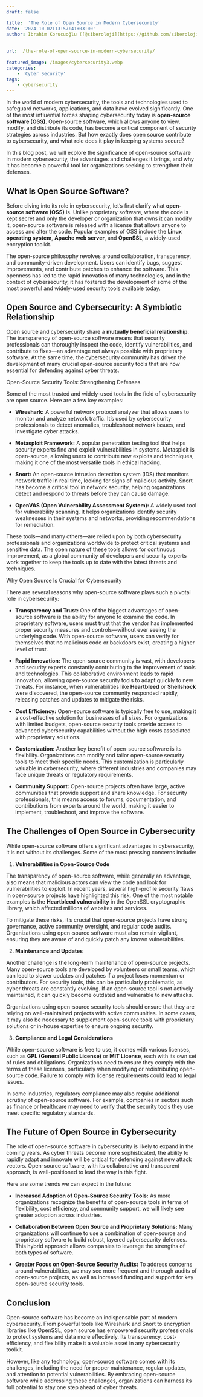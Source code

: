```yaml
---
draft: false

title:  'The Role of Open Source in Modern Cybersecurity'
date: '2024-10-02T13:57:41+03:00'
author: İbrahim Korucuoğlu ([@siberoloji](https://github.com/siberoloji))
 
 
url:  /the-role-of-open-source-in-modern-cybersecurity/
 
featured_image: /images/cybersecurity3.webp
categories:
    - 'Cyber Security'
tags:
    - cybersecurity
---
```



In the world of modern cybersecurity, the tools and technologies used to safeguard networks, applications, and data have evolved significantly. One of the most influential forces shaping cybersecurity today is **open-source software (OSS)**. Open-source software, which allows anyone to view, modify, and distribute its code, has become a critical component of security strategies across industries. But how exactly does open source contribute to cybersecurity, and what role does it play in keeping systems secure?



In this blog post, we will explore the significance of open-source software in modern cybersecurity, the advantages and challenges it brings, and why it has become a powerful tool for organizations seeking to strengthen their defenses.



## What Is Open Source Software?



Before diving into its role in cybersecurity, let’s first clarify what **open-source software (OSS)** is. Unlike proprietary software, where the code is kept secret and only the developer or organization that owns it can modify it, open-source software is released with a license that allows anyone to access and alter the code. Popular examples of OSS include the **Linux operating system**, **Apache web server**, and **OpenSSL**, a widely-used encryption toolkit.



The open-source philosophy revolves around collaboration, transparency, and community-driven development. Users can identify bugs, suggest improvements, and contribute patches to enhance the software. This openness has led to the rapid innovation of many technologies, and in the context of cybersecurity, it has fostered the development of some of the most powerful and widely-used security tools available today.



## Open Source and Cybersecurity: A Symbiotic Relationship



Open source and cybersecurity share a **mutually beneficial relationship**. The transparency of open-source software means that security professionals can thoroughly inspect the code, identify vulnerabilities, and contribute to fixes—an advantage not always possible with proprietary software. At the same time, the cybersecurity community has driven the development of many crucial open-source security tools that are now essential for defending against cyber threats.



Open-Source Security Tools: Strengthening Defenses



Some of the most trusted and widely-used tools in the field of cybersecurity are open source. Here are a few key examples:


* **Wireshark:** A powerful network protocol analyzer that allows users to monitor and analyze network traffic. It’s used by cybersecurity professionals to detect anomalies, troubleshoot network issues, and investigate cyber attacks.

* **Metasploit Framework:** A popular penetration testing tool that helps security experts find and exploit vulnerabilities in systems. Metasploit is open-source, allowing users to contribute new exploits and techniques, making it one of the most versatile tools in ethical hacking.

* **Snort:** An open-source intrusion detection system (IDS) that monitors network traffic in real time, looking for signs of malicious activity. Snort has become a critical tool in network security, helping organizations detect and respond to threats before they can cause damage.

* **OpenVAS (Open Vulnerability Assessment System):** A widely used tool for vulnerability scanning. It helps organizations identify security weaknesses in their systems and networks, providing recommendations for remediation.




These tools—and many others—are relied upon by both cybersecurity professionals and organizations worldwide to protect critical systems and sensitive data. The open nature of these tools allows for continuous improvement, as a global community of developers and security experts work together to keep the tools up to date with the latest threats and techniques.



Why Open Source Is Crucial for Cybersecurity



There are several reasons why open-source software plays such a pivotal role in cybersecurity:


* **Transparency and Trust:** One of the biggest advantages of open-source software is the ability for anyone to examine the code. In proprietary software, users must trust that the vendor has implemented proper security measures and controls—without ever seeing the underlying code. With open-source software, users can verify for themselves that no malicious code or backdoors exist, creating a higher level of trust.

* **Rapid Innovation:** The open-source community is vast, with developers and security experts constantly contributing to the improvement of tools and technologies. This collaborative environment leads to rapid innovation, allowing open-source security tools to adapt quickly to new threats. For instance, when vulnerabilities like **Heartbleed** or **Shellshock** were discovered, the open-source community responded rapidly, releasing patches and updates to mitigate the risks.

* **Cost Efficiency:** Open-source software is typically free to use, making it a cost-effective solution for businesses of all sizes. For organizations with limited budgets, open-source security tools provide access to advanced cybersecurity capabilities without the high costs associated with proprietary solutions.

* **Customization:** Another key benefit of open-source software is its flexibility. Organizations can modify and tailor open-source security tools to meet their specific needs. This customization is particularly valuable in cybersecurity, where different industries and companies may face unique threats or regulatory requirements.

* **Community Support:** Open-source projects often have large, active communities that provide support and share knowledge. For security professionals, this means access to forums, documentation, and contributions from experts around the world, making it easier to implement, troubleshoot, and improve the software.




## The Challenges of Open Source in Cybersecurity



While open-source software offers significant advantages in cybersecurity, it is not without its challenges. Some of the most pressing concerns include:



1. **Vulnerabilities in Open-Source Code**



The transparency of open-source software, while generally an advantage, also means that malicious actors can view the code and look for vulnerabilities to exploit. In recent years, several high-profile security flaws in open-source projects have highlighted this risk. One of the most notable examples is the **Heartbleed vulnerability** in the OpenSSL cryptographic library, which affected millions of websites and services.



To mitigate these risks, it’s crucial that open-source projects have strong governance, active community oversight, and regular code audits. Organizations using open-source software must also remain vigilant, ensuring they are aware of and quickly patch any known vulnerabilities.



2. **Maintenance and Updates**



Another challenge is the long-term maintenance of open-source projects. Many open-source tools are developed by volunteers or small teams, which can lead to slower updates and patches if a project loses momentum or contributors. For security tools, this can be particularly problematic, as cyber threats are constantly evolving. If an open-source tool is not actively maintained, it can quickly become outdated and vulnerable to new attacks.



Organizations using open-source security tools should ensure that they are relying on well-maintained projects with active communities. In some cases, it may also be necessary to supplement open-source tools with proprietary solutions or in-house expertise to ensure ongoing security.



3. **Compliance and Legal Considerations**



While open-source software is free to use, it comes with various licenses, such as **GPL (General Public License)** or **MIT License**, each with its own set of rules and obligations. Organizations need to ensure they comply with the terms of these licenses, particularly when modifying or redistributing open-source code. Failure to comply with license requirements could lead to legal issues.



In some industries, regulatory compliance may also require additional scrutiny of open-source software. For example, companies in sectors such as finance or healthcare may need to verify that the security tools they use meet specific regulatory standards.



## The Future of Open Source in Cybersecurity



The role of open-source software in cybersecurity is likely to expand in the coming years. As cyber threats become more sophisticated, the ability to rapidly adapt and innovate will be critical for defending against new attack vectors. Open-source software, with its collaborative and transparent approach, is well-positioned to lead the way in this fight.



Here are some trends we can expect in the future:


* **Increased Adoption of Open-Source Security Tools:** As more organizations recognize the benefits of open-source tools in terms of flexibility, cost efficiency, and community support, we will likely see greater adoption across industries.

* **Collaboration Between Open Source and Proprietary Solutions:** Many organizations will continue to use a combination of open-source and proprietary software to build robust, layered cybersecurity defenses. This hybrid approach allows companies to leverage the strengths of both types of software.

* **Greater Focus on Open-Source Security Audits:** To address concerns around vulnerabilities, we may see more frequent and thorough audits of open-source projects, as well as increased funding and support for key open-source security tools.




## Conclusion



Open-source software has become an indispensable part of modern cybersecurity. From powerful tools like Wireshark and Snort to encryption libraries like OpenSSL, open source has empowered security professionals to protect systems and data more effectively. Its transparency, cost-efficiency, and flexibility make it a valuable asset in any cybersecurity toolkit.



However, like any technology, open-source software comes with its challenges, including the need for proper maintenance, regular updates, and attention to potential vulnerabilities. By embracing open-source software while addressing these challenges, organizations can harness its full potential to stay one step ahead of cyber threats.
